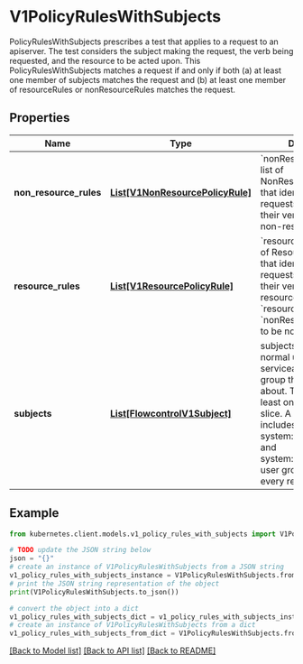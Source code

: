 # V1PolicyRulesWithSubjects

PolicyRulesWithSubjects prescribes a test that applies to a request to an apiserver. The test considers the subject making the request, the verb being requested, and the resource to be acted upon. This PolicyRulesWithSubjects matches a request if and only if both (a) at least one member of subjects matches the request and (b) at least one member of resourceRules or nonResourceRules matches the request.

## Properties

Name | Type | Description | Notes
------------ | ------------- | ------------- | -------------
**non_resource_rules** | [**List[V1NonResourcePolicyRule]**](V1NonResourcePolicyRule.md) | &#x60;nonResourceRules&#x60; is a list of NonResourcePolicyRules that identify matching requests according to their verb and the target non-resource URL. | [optional] 
**resource_rules** | [**List[V1ResourcePolicyRule]**](V1ResourcePolicyRule.md) | &#x60;resourceRules&#x60; is a slice of ResourcePolicyRules that identify matching requests according to their verb and the target resource. At least one of &#x60;resourceRules&#x60; and &#x60;nonResourceRules&#x60; has to be non-empty. | [optional] 
**subjects** | [**List[FlowcontrolV1Subject]**](FlowcontrolV1Subject.md) | subjects is the list of normal user, serviceaccount, or group that this rule cares about. There must be at least one member in this slice. A slice that includes both the system:authenticated and system:unauthenticated user groups matches every request. Required. | 

## Example

```python
from kubernetes.client.models.v1_policy_rules_with_subjects import V1PolicyRulesWithSubjects

# TODO update the JSON string below
json = "{}"
# create an instance of V1PolicyRulesWithSubjects from a JSON string
v1_policy_rules_with_subjects_instance = V1PolicyRulesWithSubjects.from_json(json)
# print the JSON string representation of the object
print(V1PolicyRulesWithSubjects.to_json())

# convert the object into a dict
v1_policy_rules_with_subjects_dict = v1_policy_rules_with_subjects_instance.to_dict()
# create an instance of V1PolicyRulesWithSubjects from a dict
v1_policy_rules_with_subjects_from_dict = V1PolicyRulesWithSubjects.from_dict(v1_policy_rules_with_subjects_dict)
```
[[Back to Model list]](../README.md#documentation-for-models) [[Back to API list]](../README.md#documentation-for-api-endpoints) [[Back to README]](../README.md)


